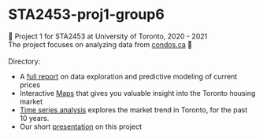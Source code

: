 # STA2453-proj1-group6
:rocket:  Project 1 for STA2453 at University of Toronto, 2020 - 2021  
The project focuses on analyzing data from [condos.ca](http://condos.ca) :house_with_garden:  
<br>
Directory:
* A [full report](https://jiawei-yu-97.github.io/STA2453-proj1-group6/proj1) on data exploration and predictive modeling of current prices
* Interactive [Maps](https://jiawei-yu-97.github.io/STA2453-proj1-group6/maps) that gives you valuable insight into the Toronto housing market
* [Time series analysis](https://jiawei-yu-97.github.io/STA2453-proj1-group6/times_series) explores the market trend in Toronto, for the past 10 years. 
* Our short [presentation](https://jiawei-yu-97.github.io/STA2453-proj1-group6/presentation) on this project